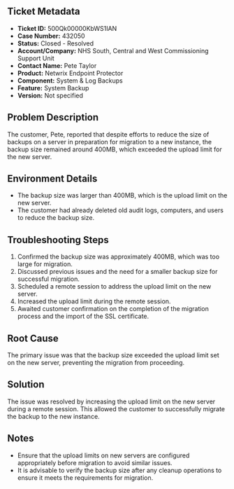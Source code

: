 ## Ticket Metadata
- **Ticket ID:** 500Qk00000KbWS1IAN
- **Case Number:** 432050
- **Status:** Closed - Resolved
- **Account/Company:** NHS South, Central and West Commissioning Support Unit
- **Contact Name:** Pete Taylor
- **Product:** Netwrix Endpoint Protector
- **Component:** System & Log Backups
- **Feature:** System Backup
- **Version:** Not specified

## Problem Description
The customer, Pete, reported that despite efforts to reduce the size of backups on a server in preparation for migration to a new instance, the backup size remained around 400MB, which exceeded the upload limit for the new server.

## Environment Details
- The backup size was larger than 400MB, which is the upload limit on the new server.
- The customer had already deleted old audit logs, computers, and users to reduce the backup size.

## Troubleshooting Steps
1. Confirmed the backup size was approximately 400MB, which was too large for migration.
2. Discussed previous issues and the need for a smaller backup size for successful migration.
3. Scheduled a remote session to address the upload limit on the new server.
4. Increased the upload limit during the remote session.
5. Awaited customer confirmation on the completion of the migration process and the import of the SSL certificate.

## Root Cause
The primary issue was that the backup size exceeded the upload limit set on the new server, preventing the migration from proceeding.

## Solution
The issue was resolved by increasing the upload limit on the new server during a remote session. This allowed the customer to successfully migrate the backup to the new instance.

## Notes
- Ensure that the upload limits on new servers are configured appropriately before migration to avoid similar issues.
- It is advisable to verify the backup size after any cleanup operations to ensure it meets the requirements for migration.